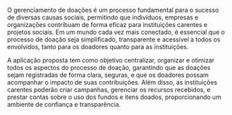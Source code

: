 O gerenciamento de doações é um processo fundamental para o sucesso de diversas causas sociais, permitindo que indivíduos, empresas e organizações contribuam de forma eficaz para instituições carentes e projetos sociais. Em um mundo cada vez mais conectado, é essencial que o processo de doação seja simplificado, transparente e acessível a todos os envolvidos, tanto para os doadores quanto para as instituições. 

A aplicação proposta tem como objetivo centralizar, organizar e otimizar todos os aspectos do processo de doação, garantindo que as doações sejam registradas de forma clara, seguras, e que os doadores possam acompanhar o impacto de suas contribuições. Além disso, as instituições carentes poderão criar campanhas, gerenciar os recursos recebidos, e prestar contas sobre o uso dos fundos e itens doados, proporcionando um ambiente de confiança e transparência.
